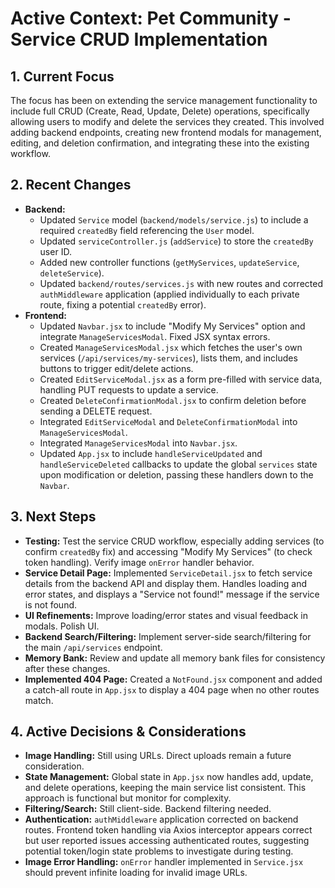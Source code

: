 # Active Context: Pet Community - Service CRUD Implementation

## 1. Current Focus

The focus has been on extending the service management functionality to include full CRUD (Create, Read, Update, Delete) operations, specifically allowing users to modify and delete the services they created. This involved adding backend endpoints, creating new frontend modals for management, editing, and deletion confirmation, and integrating these into the existing workflow.

## 2. Recent Changes

- **Backend:**
  - Updated `Service` model (`backend/models/service.js`) to include a required `createdBy` field referencing the `User` model.
  - Updated `serviceController.js` (`addService`) to store the `createdBy` user ID.
  - Added new controller functions (`getMyServices`, `updateService`, `deleteService`).
  - Updated `backend/routes/services.js` with new routes and corrected `authMiddleware` application (applied individually to each private route, fixing a potential `createdBy` error).
- **Frontend:**
  - Updated `Navbar.jsx` to include "Modify My Services" option and integrate `ManageServicesModal`. Fixed JSX syntax errors.
  - Created `ManageServicesModal.jsx` which fetches the user's own services (`/api/services/my-services`), lists them, and includes buttons to trigger edit/delete actions.
  - Created `EditServiceModal.jsx` as a form pre-filled with service data, handling PUT requests to update a service.
  - Created `DeleteConfirmationModal.jsx` to confirm deletion before sending a DELETE request.
  - Integrated `EditServiceModal` and `DeleteConfirmationModal` into `ManageServicesModal`.
  - Integrated `ManageServicesModal` into `Navbar.jsx`.
  - Updated `App.jsx` to include `handleServiceUpdated` and `handleServiceDeleted` callbacks to update the global `services` state upon modification or deletion, passing these handlers down to the `Navbar`.

## 3. Next Steps

- **Testing:** Test the service CRUD workflow, especially adding services (to confirm `createdBy` fix) and accessing "Modify My Services" (to check token handling). Verify image `onError` handler behavior.
- **Service Detail Page:** Implemented `ServiceDetail.jsx` to fetch service details from the backend API and display them. Handles loading and error states, and displays a "Service not found!" message if the service is not found.
- **UI Refinements:** Improve loading/error states and visual feedback in modals. Polish UI.
- **Backend Search/Filtering:** Implement server-side search/filtering for the main `/api/services` endpoint.
- **Memory Bank:** Review and update all memory bank files for consistency after these changes.
- **Implemented 404 Page:** Created a `NotFound.jsx` component and added a catch-all route in `App.jsx` to display a 404 page when no other routes match.

## 4. Active Decisions & Considerations

- **Image Handling:** Still using URLs. Direct uploads remain a future consideration.
- **State Management:** Global state in `App.jsx` now handles add, update, and delete operations, keeping the main service list consistent. This approach is functional but monitor for complexity.
- **Filtering/Search:** Still client-side. Backend filtering needed.
- **Authentication:** `authMiddleware` application corrected on backend routes. Frontend token handling via Axios interceptor appears correct but user reported issues accessing authenticated routes, suggesting potential token/login state problems to investigate during testing.
- **Image Error Handling:** `onError` handler implemented in `Service.jsx` should prevent infinite loading for invalid image URLs.
